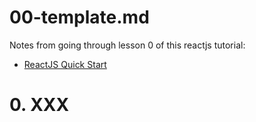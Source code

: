 
# 00-template.md

Notes from going through lesson 0 of this reactjs tutorial:

- [ReactJS Quick Start](https://beta.reactjs.org/learn)

# 0. XXX


```javascript
```

```javascript
```

```javascript
```

```html
```

```javascript
```

```html
```

```javascript
```

```html
```

